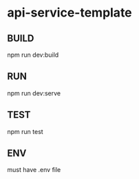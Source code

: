 # api-service-template

## BUILD 

npm run dev:build

## RUN
npm run dev:serve

## TEST
npm run test

## ENV
must have .env file
